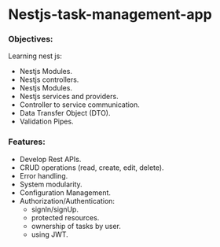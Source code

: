 # Nestjs-task-management-app

### Objectives:
 Learning nest js:
  - Nestjs Modules.
  - Nestjs controllers.
  - Nestjs Modules.
  - Nestjs services and providers.
  - Controller to service communication.
  - Data Transfer Object (DTO).
  - Validation Pipes.

### Features:
- Develop Rest APIs.
- CRUD operations (read, create, edit, delete).
- Error handling.
- System modularity.
- Configuration Management.
- Authorization/Authentication:
  - signIn/signUp.
  - protected resources.
  - ownership of tasks by user.
  - using JWT.
  
